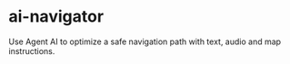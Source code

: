 # ai-navigator
Use Agent AI to optimize a safe navigation path with text, audio and map instructions.
